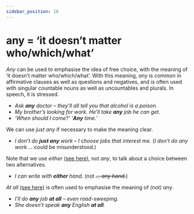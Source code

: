 ```yaml
---
sidebar_position: 16
---
```


# any = ‘it doesn’t matter who/which/what’

*Any* can be used to emphasise the idea of free choice, with the meaning of ‘it doesn’t matter who/which/what’. With this meaning, *any* is common in affirmative clauses as well as questions and negatives, and is often used with singular countable nouns as well as uncountables and plurals. In speech, it is stressed.

- *Ask **any** doctor – they’ll all tell you that alcohol is a poison.*
- *My brother’s looking for work. He’ll take **any** job he can get.*
- *‘When should I come?’ ‘**Any** time.’*

We can use *just any* if necessary to make the meaning clear.

- *I don’t do **just any** work – I choose jobs that interest me.* (*I don’t do any work …* could be misunderstood.)

Note that we use *either* [(see here)](./either), not *any*, to talk about a choice between two alternatives.

- *I can write with **either** hand.* (not *~~… any hand.~~*)

*At all* [(see here)](./../../vocabulary/word-problems-from-a-to-z/at-all) is often used to emphasise the meaning of *(not) any*.

- *I’ll do **any** job **at all** – even road-sweeping.*
- *She doesn’t speak **any** English **at all**.*
